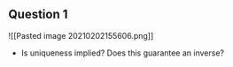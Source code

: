 ## Question 1
![[Pasted image 20210202155606.png]]
- Is uniqueness implied? Does this guarantee an inverse?